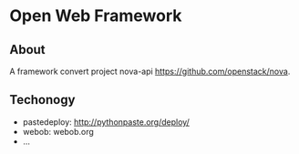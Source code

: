 # Open Web Framework

## About
A framework convert project nova-api https://github.com/openstack/nova.


## Techonogy
- pastedeploy: http://pythonpaste.org/deploy/
- webob: webob.org
- ...